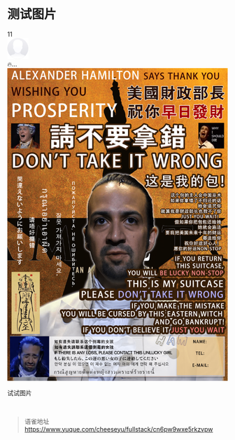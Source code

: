 # 测试图片
11  
![picture_faces.png](https://github.com/Cheese-Yu/blog-self/blob/master/_images/fullstack_cn6pw9wxe5rkzvpw_image_1713409985862-2a651a60-380a-4227-852c-e81d193340c5.png)  
🔥...  
![WechatIMG38824.png](https://github.com/Cheese-Yu/blog-self/blob/master/_images/fullstack_cn6pw9wxe5rkzvpw_image_1713413648815-82e6b34a-85d0-4c77-9d5c-c16a3b79cc2f.png)

试试图片

<br>
  
> 语雀地址 https://www.yuque.com/cheeseyu/fullstack/cn6pw9wxe5rkzvpw